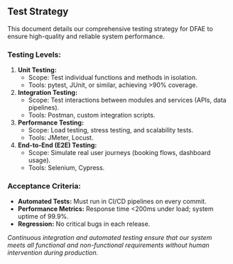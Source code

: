 ## Test Strategy
This document details our comprehensive testing strategy for DFAE to ensure high-quality and reliable system performance.

### Testing Levels:
1. **Unit Testing:**  
   - Scope: Test individual functions and methods in isolation.
   - Tools: pytest, JUnit, or similar, achieving >90% coverage.
2. **Integration Testing:**  
   - Scope: Test interactions between modules and services (APIs, data pipelines).
   - Tools: Postman, custom integration scripts.
3. **Performance Testing:**  
   - Scope: Load testing, stress testing, and scalability tests.
   - Tools: JMeter, Locust.
4. **End-to-End (E2E) Testing:**  
   - Scope: Simulate real user journeys (booking flows, dashboard usage).
   - Tools: Selenium, Cypress.

### Acceptance Criteria:
- **Automated Tests:** Must run in CI/CD pipelines on every commit.
- **Performance Metrics:** Response time <200ms under load; system uptime of 99.9%.
- **Regression:** No critical bugs in each release.

*Continuous integration and automated testing ensure that our system meets all functional and non-functional requirements without human intervention during production.*
